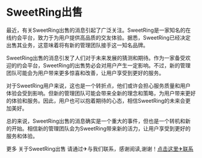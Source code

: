 # SweetRing出售

最近，有关SweetRing出售的消息引起了广泛关注。SweetRing是一家知名的在线约会平台，致力于为用户提供高品质的交友体验。据悉，SweetRing已经决定出售其业务，这意味着将有新的管理团队接手这一知名品牌。

SweetRing出售的消息引发了人们对于未来发展的猜测和期待。作为一家备受欢迎的约会平台，SweetRing的出售势必会对用户产生一定影响。不过，新的管理团队可能会为用户带来更多惊喜和改善，让用户享受到更好的服务。

对于SweetRing用户来说，这也是一个转折点，他们或许会担心服务质量和用户体验会受到影响。但新的管理团队可能会带来全新的理念和策略，为用户带来更好的体验和服务。因此，用户也可以抱着期待的心态，相信SweetRing的未来会更加美好。

总的来说，SweetRing出售的消息确实是一个重大的事件，但也是一个转机和新的开始。相信新的管理团队会为SweetRing带来新的活力，让用户享受到更好的服务和体验。

更多 关于SweetRing出售 请通过✈与我们联系，感谢阅读,谢谢！[点击这里✈联系](https://t.me/LM999bot)